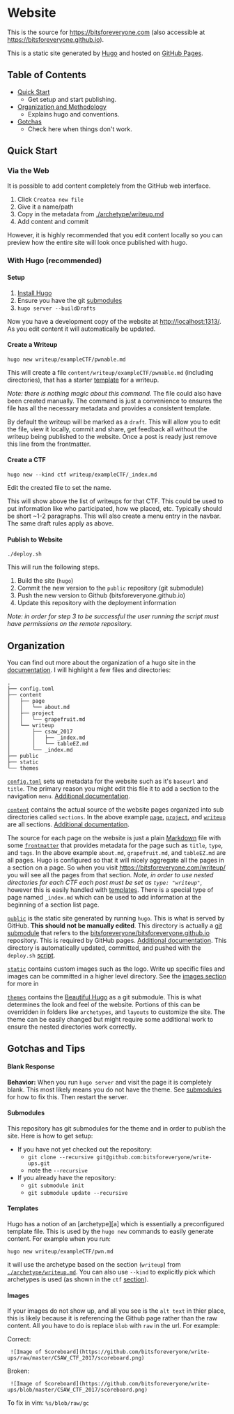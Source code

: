 # Website

This is the source for <https://bitsforeveryone.com> (also  accessible at <https://bitsforeveryone.github.io>).

This is a static site generated by [Hugo][h] and hosted on [GitHub Pages][g].

[g]:https://pages.github.com/
[h]:https://gohugo.io/

## Table of Contents
- [Quick Start](#quick-start)
  - Get setup and start publishing.
- [Organization and Methodology](#organization)
  - Explains hugo and conventions.
- [Gotchas](#gotchas-and-tips)
  - Check here when things don't work.

## Quick Start

### Via the Web

It is possible to add content completely from the GitHub web interface.

1. Click `Createa new file`
2. Give it a name/path
3. Copy in the metadata from [./archetype/writeup.md][wa]
4. Add content and commit

However, it is highly recommended that you edit content locally so you can
preview how the entire site will look once published with hugo.

### With Hugo (recommended)

#### Setup
1. [Install Hugo](https://gohugo.io/getting-started/installing/#quick-install)
2. Ensure you have the git [submodules](#submodules)
3. `hugo server --buildDrafts`

Now you have a development copy of the website at <http://localhost:1313/>. As
you edit content it will automatically be updated.

#### Create a Writeup

```
hugo new writeup/exampleCTF/pwnable.md
```

This will create a file `content/writeup/exampleCTF/pwnable.md` (including
directories), that has a starter [template][tt] for a writeup.

*Note: there is nothing magic about this command.* The file could also have been
created manually. The command is just a convenience to ensures the file has all
the necessary metadata and provides a consistent template.

By default the writeup will be marked as a `draft`. This will allow you to edit
the file, view it locally, commit and share, get feedback all without the
writeup being published to the website. Once a post is ready just remove this
line from the frontmatter.

#### Create a CTF

```
hugo new --kind ctf writeup/exampleCTF/_index.md
```

Edit the created file to set the name.

This will show above the list of writeups for that CTF. This could be used to
put information like who participated, how we placed, etc. Typically should be
short ~1-2 paragraphs. This will also create a menu entry in the navbar. The
same draft rules apply as above.

#### Publish to Website

`./deploy.sh`

This will run the following steps.

1. Build the site (`hugo`)
2. Commit the new version to the `public` repository (git submodule)
3. Push the new version to Github (bitsforeveryone.github.io)
4. Update this repository with the deployment information

*Note: in order for step 3 to be successful the user running the script must have
permissions on the remote repository.*

## Organization

You can find out more about the organization of a hugo site in the
[documentation][dir]. I will highlight a few files and directories:

[dir]:https://gohugo.io/getting-started/directory-structure/

```
.
├── config.toml 
├── content
│   ├── page
│   │   └── about.md
│   ├── project
│   │   └── grapefruit.md
│   └── writeup
│       ├── csaw_2017
│       │   ├── _index.md
│       │   └── tableEZ.md
│       └── _index.md
├── public
├── static
└── themes
```

[`config.toml`](./config/toml) sets up metadata for the website such as it's
`baseurl` and `title`.  The primary reason you might edit this file it to add a
section to the navigation `menu`. [Additional documentation][conf].

[conf]:https://gohugo.io/getting-started/configuration/

[`content`](./content) contains the actual source of the website pages organized
into sub directories called `sections`. In the above example  [`page`][page],
[`project`][proj], and [`writeup`][w] are all sections. [Additional
documentation][cont].

[page]:./content/page
[proj]:./content/project
[w]:./content/writeup
[cont]:https://gohugo.io/getting-started/directory-structure/

The source for each page on the website is just a plain [Markdown][md] file with
some [`frontmatter`][front] that provides metadata for the page such as `title`,
`type`, and `tags`. In the above example `about.md`, `grapefruit.md`, and
`tableEZ.md` are all pages. Hugo is configured so that it will nicely aggregate
all the pages in a section on a page. So when you visit
<https://bitsforeveryone.com/writeup/> you will see all the pages from that
section. *Note, in order to use nested directories for each CTF each post must
be set as `type: "writeup"`*, however this is easily handled with
[templates][tt].  There is a special type of page named `_index.md` which can be
used to add information at the beginning of a section list page.


[md]:https://github.com/adam-p/markdown-here/wiki/Markdown-Cheatsheet
[front]:https://gohugo.io/content-management/front-matter#readout
[tt]:#templates

[`public`][pub] is the static site generated by running `hugo`. This is what is
served by GitHub.  **This should not be manually edited**. This directory is
actually a [git submodule][gsm] that refers to the
[bitsforeveryone/bitsforeveryone.github.io][io] repository. This is required by
GitHub pages. [Additional documentation][ghp]. This directory is automatically
updated, committed, and pushed with the `deploy.sh` [script](#publish-to-website).

[pub]:./public
[io]:https://github.com/bitsforeveryone/bitsforeveryone.github.io
[ghp]:https://gohugo.io/hosting-and-deployment/hosting-on-github/#host-github-user-or-organization-pages
[gsm]:https://git-scm.com/book/en/v2/Git-Tools-Submodules

[`static`](./static) contains custom images such as the logo.  Write up specific
files and images can be committed in a higher level directory. See the [images
section](#images) for more in

[`themes`](./themes) contains the [Beautiful Hugo][bh] as a git submodule.  This
is what determines the look and feel of the website. Portions of this can be
overridden in folders like `archetypes`, and `layouts` to customize the site.
The theme can be easily changed but might require some additional work to
ensure the nested directories work correctly.

[bh]:https://github.com/halogenica/beautifulhugo

## Gotchas and Tips

#### Blank Response

**Behavior:** When you run `hugo server` and visit the page it is completely
blank. This most likely means you do not have the theme. See
[submodules](#submodules) for how to fix this. Then restart the server.

#### Submodules
This repository has git submodules for the theme and in order to publish the
site. Here is how to get setup:

- If you have not yet checked out the repository:
  - `git clone --recursive git@github.com:bitsforeveryone/write-ups.git`
  - note the `--recursive`
- If you already have the repository:
  - `git submodule init`
  - `git submodule update --recursive`

#### Templates

Hugo has a notion of an [archetype][a] which is essentially a preconfigured
template file. This is used by the `hugo new` commands to easily generate
content.  For example when you run:

```
hugo new writeup/exampleCTF/pwn.md
```
it will use the archetype based on the section (`writeup`) from
[`./archetype/writeup.md`][wa]. You can also use `--kind` to explicitly pick
which archetypes is used (as shown in the `ctf` [section](#create-a-ctf)).

[arch]:https://gohugo.io/content-management/archetypes/
[wa]:./archetype/writeup.md

#### Images
If your images do not show up, and all you see is the `alt text` in thier place,
this is likely because it is referencing the Github page rather than the raw
content. All you have to do is replace `blob` with `raw` in the url. For
example:

Correct:
```
 ![Image of Scoreboard](https://github.com/bitsforeveryone/write-ups/raw/master/CSAW_CTF_2017/scoreboard.png)
```

Broken:
```
 ![Image of Scoreboard](https://github.com/bitsforeveryone/write-ups/blob/master/CSAW_CTF_2017/scoreboard.png)
```

To fix in vim: `%s/blob/raw/gc`
